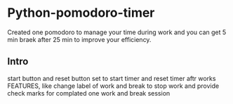 # Python-pomodoro-timer
Created one pomodoro to manage your time during work and you can get 5 min braek after 25 min to improve your efficiency. 


## Intro

start button and reset button set to start timer and reset timer aftr works
FEATURES, like change label of work and break to stop work and provide check marks for complated one work and break session
